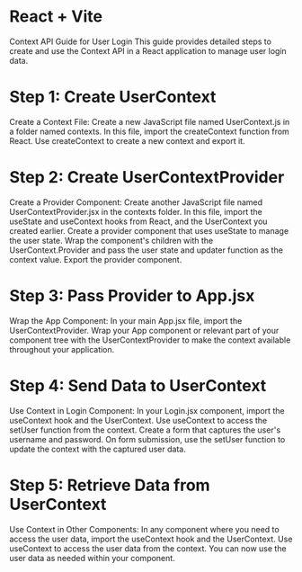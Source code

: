 # React + Vite

Context API Guide for User Login
This guide provides detailed steps to create and use the Context API in a React application to manage user login data.

# Step 1: Create UserContext

Create a Context File:
Create a new JavaScript file named UserContext.js in a folder named contexts.
In this file, import the createContext function from React.
Use createContext to create a new context and export it.

# Step 2: Create UserContextProvider

Create a Provider Component:
Create another JavaScript file named UserContextProvider.jsx in the contexts folder.
In this file, import the useState and useContext hooks from React, and the UserContext you created earlier.
Create a provider component that uses useState to manage the user state.
Wrap the component's children with the UserContext.Provider and pass the user state and updater function as the context value.
Export the provider component.

# Step 3: Pass Provider to App.jsx

Wrap the App Component:
In your main App.jsx file, import the UserContextProvider.
Wrap your App component or relevant part of your component tree with the UserContextProvider to make the context available throughout your application.

# Step 4: Send Data to UserContext

Use Context in Login Component:
In your Login.jsx component, import the useContext hook and the UserContext.
Use useContext to access the setUser function from the context.
Create a form that captures the user's username and password.
On form submission, use the setUser function to update the context with the captured user data.

# Step 5: Retrieve Data from UserContext

Use Context in Other Components:
In any component where you need to access the user data, import the useContext hook and the UserContext.
Use useContext to access the user data from the context.
You can now use the user data as needed within your component.

